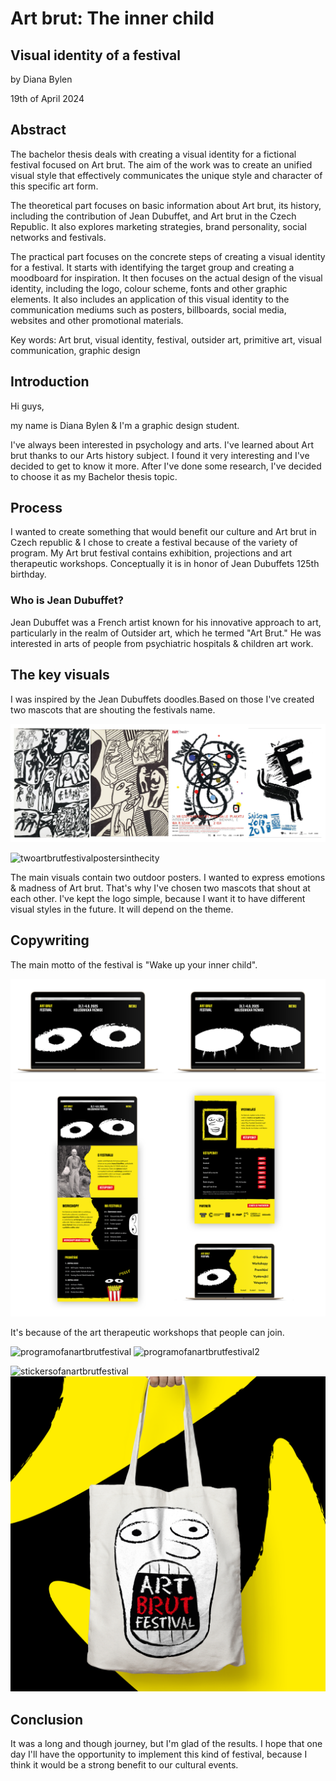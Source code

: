 # Art brut: The inner child
## Visual identity of a festival

by Diana Bylen

19th of April 2024

## Abstract
The bachelor thesis deals with creating a visual identity for a fictional festival focused on Art brut. The aim of the work was to create an unified visual style that effectively communicates the unique style and character of this specific art form.

The theoretical part focuses on basic information about Art brut, its history, including the contribution of Jean Dubuffet, and Art brut in the Czech Republic. It also explores marketing strategies, brand personality, social networks and festivals.

The practical part focuses on the concrete steps of creating a visual identity for a festival. It starts with identifying the target group and creating a moodboard for inspiration. It then focuses on the actual design of the visual identity, including the logo, colour scheme, fonts and other graphic elements. It also includes an application of this visual identity to the communication mediums such as posters, billboards, social media, websites and other promotional materials.

Key words: Art brut, visual identity, festival, outsider art, primitive art, visual communication, graphic design

## Introduction
Hi guys,

my name is Diana Bylen & I'm a graphic design student.

I've always been interested in psychology and arts. I've learned about Art brut thanks to our Arts history subject. I found it very interesting and I've decided to get to know it more. After I've done some research, I've decided to choose it as my Bachelor thesis topic.

## Process
I wanted to create something that would benefit our culture and Art brut in Czech republic & I chose to create a festival because of the variety of program. My Art brut festival contains exhibition, projections and art therapeutic workshops. Conceptually it is in honor of Jean Dubuffets 125th birthday.

### Who is Jean Dubuffet?
Jean Dubuffet was a French artist known for his innovative approach to art, particularly in the realm of Outsider art, which he termed "Art Brut." He was interested in arts of people from psychiatric hospitals & children art work.

## The key visuals
I was inspired by the Jean Dubuffets doodles.Based on those I've created two mascots that are shouting the festivals name.

![jeandubuffetdoodlesandmoodboardforartbrutfestival](img/12_Moodboard.png)

![twoartbrutfestivalpostersinthecity](img/two_heads_city.png)

The main visuals contain two outdoor posters. I wanted to express emotions & madness of Art brut. That's why I've chosen two mascots that shout at each other. I've kept the logo simple, because I want it to have different visual styles in the future. It will depend on the theme.

## Copywriting
The main motto of the festival is "Wake up your inner child".

![artbrutfestivalwebsite1](img/web1.png)
![artbrutfestivalwebsite2](img/web2.png)

It's because of the art therapeutic workshops that people can join.

![programofanartbrutfestival](img/program1.png)
![programofanartbrutfestival2](img/program2.png)

![stickersofanartbrutfestival](img/stickers.png) ![artbrutfestivaltothebag](img/bag.png)

## Conclusion
It was a long and though journey, but I'm glad of the results. I hope that one day I'll have the opportunity to implement this kind of festival, because I think it would be a strong benefit to our cultural events.
